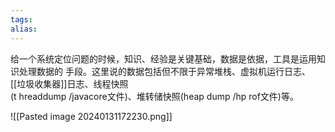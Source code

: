 ```yaml
---
tags: 
alias:
---
```


给一个系统定位问题的时候，知识、经验是关键基础，数据是依据，工具是运用知识处理数据的 手段。这里说的数据包括但不限于异常堆栈、虚拟机运行日志、[[垃圾收集器]]日志、线程快照  
(t hreaddump /javacore文件)、堆转储快照(heap dump /hp rof文件)等。

![[Pasted image 20240131172230.png]]

